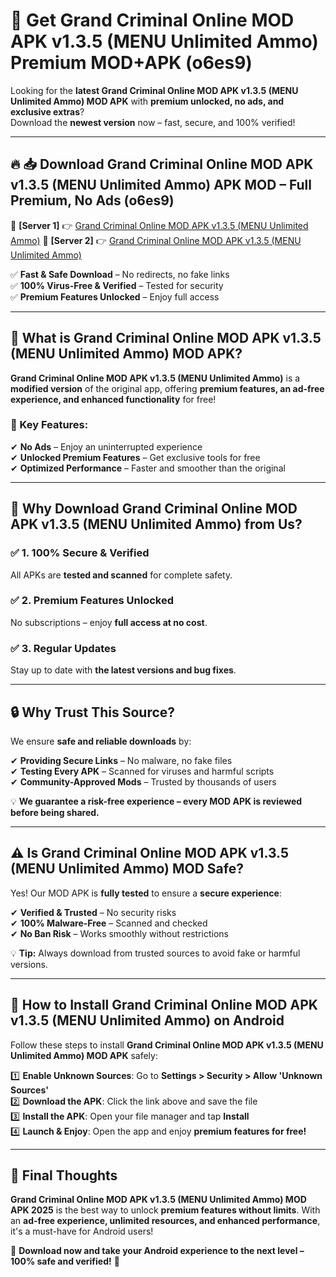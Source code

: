# 🚀 Get Grand Criminal Online MOD APK v1.3.5 (MENU Unlimited Ammo) Premium MOD+APK (o6es9)  

Looking for the **latest Grand Criminal Online MOD APK v1.3.5 (MENU Unlimited Ammo) MOD APK** with **premium unlocked, no ads, and exclusive extras**?  
Download the **newest version** now – fast, secure, and 100% verified!  

---

## 🔥 📥 Download Grand Criminal Online MOD APK v1.3.5 (MENU Unlimited Ammo) APK MOD – Full Premium, No Ads (o6es9)  

🔹 **[Server 1]** 👉 [Grand Criminal Online MOD APK v1.3.5 (MENU Unlimited Ammo)](https://apkcomod.com?title=Grand_Criminal_Online_MOD_APK_v1.3.5_(MENU_Unlimited_Ammo))  
🔹 **[Server 2]** 👉 [Grand Criminal Online MOD APK v1.3.5 (MENU Unlimited Ammo)](https://apkcomod.com?title=Grand_Criminal_Online_MOD_APK_v1.3.5_(MENU_Unlimited_Ammo))  

✅ **Fast & Safe Download** – No redirects, no fake links  
✅ **100% Virus-Free & Verified** – Tested for security  
✅ **Premium Features Unlocked** – Enjoy full access  

---

## 📌 What is Grand Criminal Online MOD APK v1.3.5 (MENU Unlimited Ammo) MOD APK?  

**Grand Criminal Online MOD APK v1.3.5 (MENU Unlimited Ammo)** is a **modified version** of the original app, offering **premium features, an ad-free experience, and enhanced functionality** for free!  

### 🔹 Key Features:  
✔ **No Ads** – Enjoy an uninterrupted experience  
✔ **Unlocked Premium Features** – Get exclusive tools for free  
✔ **Optimized Performance** – Faster and smoother than the original  

---

## 🌟 Why Download Grand Criminal Online MOD APK v1.3.5 (MENU Unlimited Ammo) from Us?  

### ✅ 1. 100% Secure & Verified  
All APKs are **tested and scanned** for complete safety.  

### ✅ 2. Premium Features Unlocked  
No subscriptions – enjoy **full access at no cost**.  

### ✅ 3. Regular Updates  
Stay up to date with **the latest versions and bug fixes**.  

---

## 🔒 Why Trust This Source?  

We ensure **safe and reliable downloads** by:  

✔ **Providing Secure Links** – No malware, no fake files  
✔ **Testing Every APK** – Scanned for viruses and harmful scripts  
✔ **Community-Approved Mods** – Trusted by thousands of users  

💡 **We guarantee a risk-free experience – every MOD APK is reviewed before being shared.**  

---

## ⚠️ Is Grand Criminal Online MOD APK v1.3.5 (MENU Unlimited Ammo) MOD Safe?  

Yes! Our MOD APK is **fully tested** to ensure a **secure experience**:  

✔ **Verified & Trusted** – No security risks  
✔ **100% Malware-Free** – Scanned and checked  
✔ **No Ban Risk** – Works smoothly without restrictions  

💡 **Tip:** Always download from trusted sources to avoid fake or harmful versions.  

---

## 📲 How to Install Grand Criminal Online MOD APK v1.3.5 (MENU Unlimited Ammo) on Android  

Follow these steps to install **Grand Criminal Online MOD APK v1.3.5 (MENU Unlimited Ammo) MOD APK** safely:  

1️⃣ **Enable Unknown Sources**: Go to **Settings > Security > Allow 'Unknown Sources'**  
2️⃣ **Download the APK**: Click the link above and save the file  
3️⃣ **Install the APK**: Open your file manager and tap **Install**  
4️⃣ **Launch & Enjoy**: Open the app and enjoy **premium features for free!**  

---

## 🚀 Final Thoughts  

**Grand Criminal Online MOD APK v1.3.5 (MENU Unlimited Ammo) MOD APK 2025** is the best way to unlock **premium features without limits**. With an **ad-free experience, unlimited resources, and enhanced performance**, it's a must-have for Android users!  

🔻 **Download now and take your Android experience to the next level – 100% safe and verified!** 🔻
